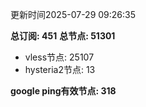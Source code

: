 更新时间2025-07-29 09:26:35

**总订阅: 451**
**总节点: 51301**
- vless节点: 25107
- hysteria2节点: 13

**google ping有效节点: 318**
